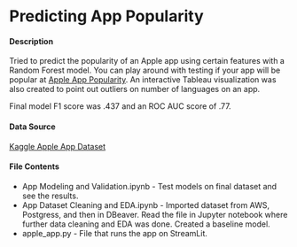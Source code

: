 # Predicting App Popularity

#### Description
Tried to predict the popularity of an Apple app using certain features with a Random Forest model. 
You can play around with testing if your app will be popular at [Apple App Popularity](http://192.168.1.9:8501).
An interactive Tableau visualization was also created to point out outliers on number of languages on an app. 

Final model F1 score was .437 and an ROC AUC score of .77.


#### Data Source
[Kaggle Apple App Dataset](https://www.kaggle.com/ramamet4/app-store-apple-data-set-10k-apps)

#### File Contents
* App Modeling and Validation.ipynb - Test models on final dataset and see the results. 
* App Dataset Cleaning and EDA.ipynb - Imported dataset from AWS, Postgress, and then in DBeaver. Read the file in Jupyter notebook where further data cleaning and EDA was done. Created a baseline model. 
* apple_app.py - File that runs the app on StreamLit.
